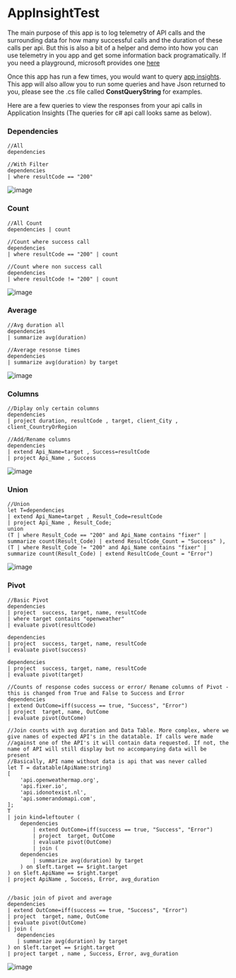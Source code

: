 # AppInsightTest

The main purpose of this app is to log telemetry of API calls and the surrounding data for how many successful calls and the duration of these calls per api. But this is also a bit of a helper and demo into how you can use telemetry in you app and get some information back programatically. If you need a playground, microsoft provides one [here](https://docs.loganalytics.io/index)

Once this app has run a few times, you would want to query [app insights](https://azure.microsoft.com/en-us/services/application-insights/). This app will also allow you to run some queries and have Json returned to you, please see the .cs file called __ConstQueryString__ for examples. 

Here are a few queries to view the responses from your api calls in Application Insights (The queries for c# api call looks same as below). 

### Dependencies
```
//All
dependencies

//With Filter
dependencies
| where resultCode == "200" 

```

![image](https://user-images.githubusercontent.com/17876815/40541151-ec459b14-601a-11e8-87e4-60403f27edf2.png)

### Count

```
//All Count
dependencies | count 

//Count where success call
dependencies
| where resultCode == "200" | count 

//Count where non success call
dependencies
| where resultCode != "200" | count 

```

![image](https://user-images.githubusercontent.com/17876815/40541226-399fed92-601b-11e8-96a9-750646b96480.png)


### Average

```
//Avg duration all
dependencies
| summarize avg(duration) 

//Average resonse times
dependencies
| summarize avg(duration) by target

```

![image](https://user-images.githubusercontent.com/17876815/40541397-e0f5ce72-601b-11e8-916b-e2c09e18eeec.png)


### Columns

```
//Diplay only certain columns
dependencies
| project duration, resultCode , target, client_City , client_CountryOrRegion   

//Add/Rename columns
dependencies
| extend Api_Name=target , Success=resultCode  
| project Api_Name , Success
```

![image](https://user-images.githubusercontent.com/17876815/40541467-250a29fa-601c-11e8-973d-b7fa8b943cf7.png)

### Union

```
//Union
let T=dependencies
| extend Api_Name=target , Result_Code=resultCode  
| project Api_Name , Result_Code;
union
(T | where Result_Code == "200" and Api_Name contains "fixer" | summarize count(Result_Code) | extend ResultCode_Count = "Success" ),
(T | where Result_Code != "200" and Api_Name contains "fixer" | summarize count(Result_Code) | extend ResultCode_Count = "Error")
```

![image](https://user-images.githubusercontent.com/17876815/40541514-54ca406c-601c-11e8-8a17-8adcf1ac06b6.png)


### Pivot

```
//Basic Pivot
dependencies
| project  success, target, name, resultCode 
| where target contains "openweather"
| evaluate pivot(resultCode)

dependencies
| project  success, target, name, resultCode
| evaluate pivot(success)

dependencies
| project  success, target, name, resultCode
| evaluate pivot(target)

//Counts of response codes success or error/ Rename columns of Pivot - this is changed from True and False to Success and Error
dependencies
| extend OutCome=iff(success == true, "Success", "Error")
| project  target, name, OutCome
| evaluate pivot(OutCome)

//Join counts with avg duration and Data Table. More complex, where we give names of expected API's in the datatable. If calls were made 
//against one of the API's it will contain data requested. If not, the name of API will still display but no accompanying data will be present
//Basically, API name without data is api that was never called
let T = datatable(ApiName:string)
[
    'api.openweathermap.org',
    'api.fixer.io',
    'api.idonotexist.nl',
    'api.somerandomapi.com',
];
T
| join kind=leftouter (
    dependencies
        | extend OutCome=iff(success == true, "Success", "Error")
        | project  target, OutCome
        | evaluate pivot(OutCome)
        | join (
    dependencies
        | summarize avg(duration) by target  
    ) on $left.target == $right.target
) on $left.ApiName == $right.target
| project ApiName , Success, Error, avg_duration


//basic join of pivot and average
dependencies
| extend OutCome=iff(success == true, "Success", "Error")
| project  target, name, OutCome
| evaluate pivot(OutCome)
| join (
   dependencies
   | summarize avg(duration) by target  
) on $left.target == $right.target 
| project target , name , Success, Error, avg_duration

```

![image](https://user-images.githubusercontent.com/17876815/40541610-b9ca6dca-601c-11e8-95cb-6ebb7c843705.png)
